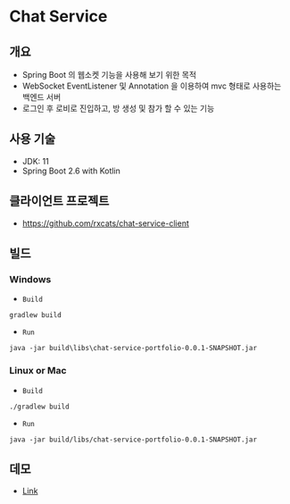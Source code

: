 # Chat Service

## 개요
- Spring Boot 의 웹소켓 기능을 사용해 보기 위한 목적
- WebSocket EventListener 및 Annotation 을 이용하여 mvc 형태로 사용하는 백엔드 서버
- 로그인 후 로비로 진입하고, 방 생성 및 참가 할 수 있는 기능

## 사용 기술
- JDK: 11
- Spring Boot 2.6 with Kotlin

## 클라이언트 프로젝트
- <https://github.com/rxcats/chat-service-client>

## 빌드

### Windows
- `Build`
```
gradlew build
```

- `Run`
```
java -jar build\libs\chat-service-portfolio-0.0.1-SNAPSHOT.jar
```

### Linux or Mac
- `Build`
```
./gradlew build
```

- `Run`
```
java -jar build/libs/chat-service-portfolio-0.0.1-SNAPSHOT.jar
```


## 데모
- [Link](https://apps-rxcats.duckdns.org)